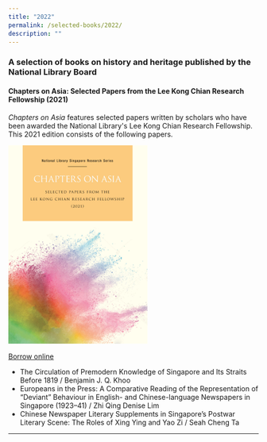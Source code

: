 ```yaml
---
title: "2022"
permalink: /selected-books/2022/
description: ""
---
```

### A selection of books on history and heritage published by the National Library Board

#### <a style="text-decoration: none; font-weight: bold;" href="https://nlb.overdrive.com/media/9550250" target="_blank" id="coa">Chapters on Asia: Selected Papers from the Lee Kong Chian Research Fellowship (2021)</a> 
<i>Chapters on Asia</i> features selected papers written by scholars who have been awarded the National Library's Lee Kong Chian Research Fellowship. This 2021 edition consists of the following papers.
 
<img src="/images/publications/Chapters%20on%20Asia%202021%20Cover.jpg" style="width:auto; height:400px">

[Borrow online](https://nlb.overdrive.com/media/9550250)

* The Circulation of Premodern Knowledge of Singapore and Its Straits Before 1819 / Benjamin J. Q. Khoo <br>
* Europeans in the Press: A Comparative Reading of the Representation of “Deviant” Behaviour in English- and Chinese-language Newspapers in Singapore (1923–41) / Zhi Qing Denise Lim <br>
* Chinese Newspaper Literary Supplements in Singapore’s Postwar Literary Scene: The Roles of Xing Ying and Yao Zi / Seah Cheng Ta <br>
 
<hr>